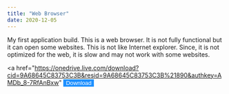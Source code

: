 ```yaml
---
title: "Web Browser"
date: 2020-12-05
---
```

My first application build. This is a web browser. It is not fully functional but it can open some websites. This is not like Internet explorer. Since, it is not optimized for the web, it is slow and may not work with some websites.
<link rel="stylesheet" href="https://cdnjs.cloudflare.com/ajax/libs/font-awesome/4.7.0/css/font-awesome.min.css">
<style>
  .btn {
  background-color: DodgerBlue;
  border: none;
  color: white;
  padding: 12px 30 px;
  cursor: pointer;
  font-size: 20 px;
  }
  
  .btn:hover {
  background-color: RoyalBlue;
  }
  </style>
  
  <a href="https://onedrive.live.com/download?cid=9A68645C83753C3B&resid=9A68645C83753C3B%21890&authkey=AMDb_8-7RfAnBxw"
  <button class="btn"><i class="fa fa-download"></i>Download</button>
  </a>

  
